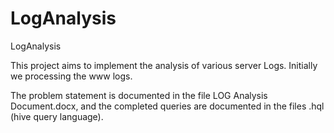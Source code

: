 LogAnalysis
===========
LogAnalysis

This project aims to implement the analysis of various server Logs. Initially we processing the www logs.

The problem statement is documented in the file LOG Analysis Document.docx, and the completed queries are documented in the files .hql (hive query language).
